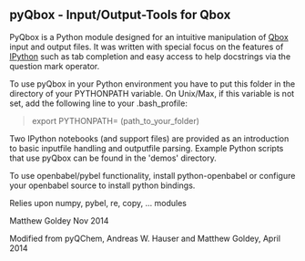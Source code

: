 ## pyQbox - Input/Output-Tools for Qbox
 

PyQbox is a Python module designed for an intuitive manipulation of
[Qbox](http://qboxcode.org) input and output files. It was written with special focus on the features of [IPython](http://ipython.org) such as tab completion and easy access to help docstrings via the question mark operator. 

To use pyQbox in your Python environment you have to put this folder
in the directory of your PYTHONPATH variable. On Unix/Max, if this
variable is not set, add the following line to your .bash_profile:

> export PYTHONPATH= (path_to_your_folder)

Two IPython notebooks (and support files)  are provided as an introduction
to basic inputfile handling and outputfile parsing. Example Python scripts that use pyQbox can be found in the 'demos' directory.

To use openbabel/pybel functionality, install python-openbabel or configure your openbabel source to install python bindings.

Relies upon numpy, pybel, re, copy, ... modules


Matthew Goldey Nov 2014

Modified from pyQChem, Andreas W. Hauser and Matthew Goldey, April 2014